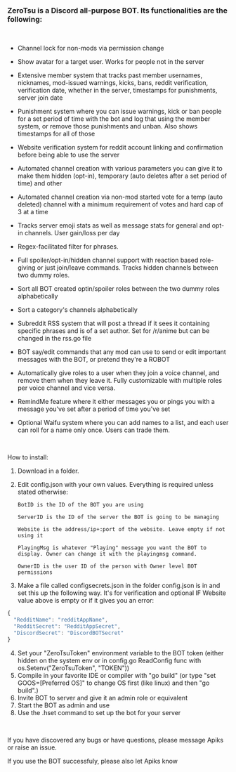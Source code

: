 ### ZeroTsu is a Discord all-purpose BOT. Its functionalities are the following:

<br/>

* Channel lock for non-mods via permission change

* Show avatar for a target user. Works for people not in the server

* Extensive member system that tracks past member usernames, nicknames, mod-issued warnings, kicks, bans, reddit verification, verification date, whether in the server, timestamps for punishments, server join date

* Punishment system where you can issue warnings, kick or ban people for a set period of time with the bot and log that using the member system, or remove those punishments and unban. Also shows timestamps for all of those

* Website verification system for reddit account linking and confirmation before being able to use the server

* Automated channel creation with various parameters you can give it to make them hidden (opt-in), temporary (auto deletes after a set period of time) and other

* Automated channel creation via non-mod started vote for a temp (auto deleted) channel with a minimum requirement of votes and hard cap of 3 at a time

* Tracks server emoji stats as well as message stats for general and opt-in channels. User gain/loss per day

* Regex-facilitated filter for phrases.

* Full spoiler/opt-in/hidden channel support with reaction based role-giving or just join/leave commands. Tracks hidden channels between two dummy roles.

* Sort all BOT created optin/spoiler roles between the two dummy roles alphabetically

* Sort a category's channels alphabetically

* Subreddit RSS system that will post a thread if it sees it containing specific phrases and is of a set author. Set for /r/anime but can be changed in the rss.go file

* BOT say/edit commands that any mod can use to send or edit important messages with the BOT, or pretend they're a ROBOT

* Automatically give roles to a user when they join a voice channel, and remove them when they leave it. Fully customizable with multiple roles per voice channel and vice versa.

* RemindMe feature where it either messages you or pings you with a message you've set after a period of time you've set

* Optional Waifu system where you can add names to a list, and each user can roll for a name only once. Users can trade them.

<br/>

How to install:
1. Download in a folder.
2. Edit config.json with your own values. Everything is required unless stated otherwise:

       BotID is the ID of the BOT you are using

       ServerID is the ID of the server the BOT is going to be managing

       Website is the address/ip+:port of the website. Leave empty if not using it
	   
	   PlayingMsg is whatever "Playing" message you want the BOT to display. Owner can change it with the playingmsg command.
	   
	   OwnerID is the user ID of the person with Owner level BOT permissions

3. Make a file called configsecrets.json in the folder config.json is in and set this up the following way. It's for verification and optional IF Website value above is empty or if it gives you an error:
```javascript
{
  "RedditName": "redditAppName",
  "RedditSecret": "RedditAppSecret",
  "DiscordSecret": "DiscordBOTSecret"
}
```
4. Set your "ZeroTsuToken" environment variable to the BOT token (either hidden on the system env or in config.go ReadConfig func with os.Setenv("ZeroTsuToken", "TOKEN"))
5. Compile in your favorite IDE or compiler with "go build" (or type "set GOOS=[Preferred OS]" to change OS first (like linux) and then "go build".)
6. Invite BOT to server and give it an admin role or equivalent
7. Start the BOT as admin and use
8. Use the .hset command to set up the bot for your server

<br/>

If you have discovered any bugs or have questions, please message Apiks or raise an issue.

If you use the BOT successfuly, please also let Apiks know
